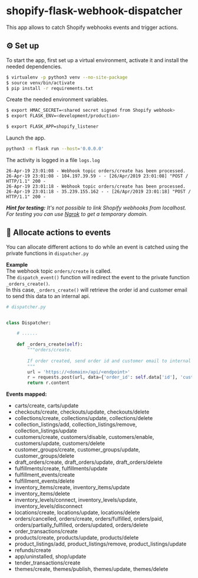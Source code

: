 # shopify-flask-webhook-dispatcher

This app allows to catch Shopify webhooks events and trigger actions.

## ⚙️ Set up 
To start the app, first set up a virtual environment, activate it and install the needed dependencies.

```sh
$ virtualenv -p python3 venv --no-site-package
$ source venv/bin/activate
$ pip install -r requirements.txt
```

Create the needed environment variables.
```sh
$ export HMAC_SECRET=<shared secret signed from Shopify webhook>
$ export FLASK_ENV=<development/production>

$ export FLASK_APP=shopify_listener
```

Launch the app.
```sh
python3 -m flask run --host='0.0.0.0'
```

The activity is logged in a file `logs.log`
```
26-Apr-19 23:01:08 - Webhook topic orders/create has been processed.
26-Apr-19 23:01:08 - 104.197.39.59 - - [26/Apr/2019 23:01:08] "POST / HTTP/1.1" 200 -
26-Apr-19 23:01:18 - Webhook topic orders/create has been processed.
26-Apr-19 23:01:18 - 35.239.155.162 - - [26/Apr/2019 23:01:18] "POST / HTTP/1.1" 200 -
```

_**Hint for testing:** It's not possible to link Shopify webhooks from localhost. For testing you can use [Ngrok](https://ngrok.com/) to get a temporary domain._

## 🧩 Allocate actions to events
You can allocate different actions to do while an event is catched using the private functions in `dispatcher.py`  

**Example**  
The webhook topic `orders/create` is called.  
The `dispatch_event()` function will redirect the event to the private function `_orders_create()`.  
In this case, `_orders_create()` will retrieve the order id and customer email to send this data to an internal api.

```python
# dispatcher.py


class Dispatcher:

    # ......
    
    def _orders_create(self):
    	"""orders/create.
        
        If order created, send order id and customer email to internal API.
        """
        url = 'https://<domain>/api/<endpoint>'
        r = requests.post(url, data={'order_id': self.data['id'], 'customer_email': self.data['email']})
        return r.content
```

**Events mapped:**   
* carts/create, carts/update   
* checkouts/create, checkouts/update, checkouts/delete  
* collections/create, collections/update, collections/delete 
* collection_listings/add, collection_listings/remove, collection_listings/update  
* customers/create, customers/disable, customers/enable, customers/update, customers/delete 
* customer_groups/create, customer_groups/update, customer_groups/delete   
* draft_orders/create, draft_orders/update, draft_orders/delete   
* fulfillments/create, fulfillments/update   
* fulfillment_events/create   
* fulfillment_events/delete  
* inventory_items/create, inventory_items/update    
* inventory_items/delete   
* inventory_levels/connect, inventory_levels/update, inventory_levels/disconnect    
* locations/create, locations/update, locations/delete   
* orders/cancelled, orders/create, orders/fulfilled, orders/paid, orders/partially_fulfilled, orders/updated, orders/delete   
* order_transactions/create   
* products/create, products/update, products/delete  
* product_listings/add, product_listings/remove, product_listings/update   
* refunds/create   
* app/uninstalled, shop/update   
* tender_transactions/create     
* themes/create, themes/publish, themes/update, themes/delete   
